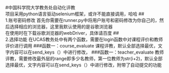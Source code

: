#中国科学院大学教务处自动化评教
<br/>项目采用python语言驱动selenium框架，或许不能直接调用，哈哈
##<br/>1.账号密码修改
首先你需要在runner.py中将用户账号和密码修改为你自己的，然后选择相应的浏览器，这里我默认使用的是谷歌浏览器
<br/>在使用时在下载谷歌浏览器的webDriver，具体请百度
##<br/>2.选择功能
在UCAS教务处中有两个函数，需要在login函数中对课程评价和教师评价进行调用
###函数一：course_evaluate
课程评教，默认全部选择最优，文字内容可以在send_keys（）中进行修改，
###函数一：teacher_evaluate
教师评教，需要修改最外层的range即多少名教师，第一位教师为str(i+2)，默认全部选择最优，文字内容可以在send_keys（）中进行修改，附带了自动提交的功能

